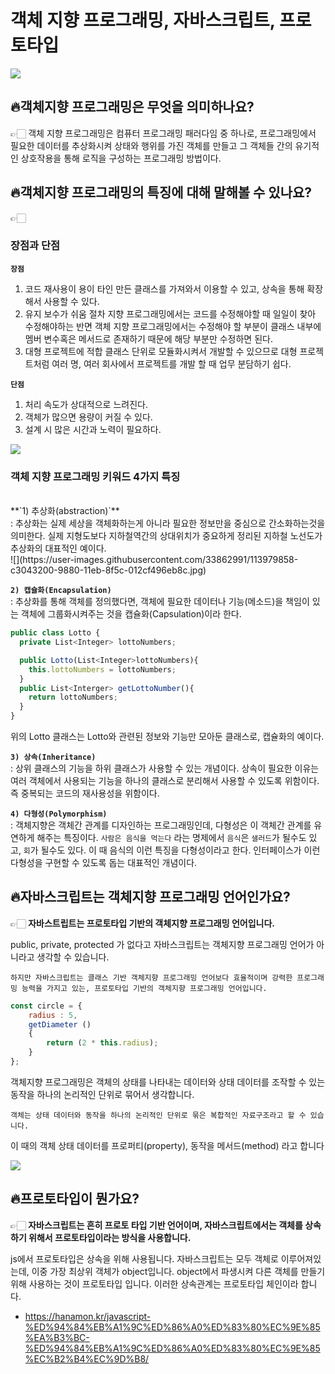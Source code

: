 # 객체 지향 프로그래밍, 자바스크립트, 프로토타입
![](https://i.ytimg.com/vi/dy9yQIx38u8/maxresdefault.jpg)
## 🔥객체지향 프로그래밍은 무엇을 의미하나요?
👉🏻 객체 지향 프로그래밍은 컴퓨터 프로그래밍 패러다임 중 하나로, 프로그래밍에서 필요한 데이터를 추상화시켜 상태와 행위를 가진 객체를 만들고 그 객체들 간의 유기적인 상호작용을 통해 로직을 구성하는 프로그래밍 방법이다.


## 🔥객체지향 프로그래밍의 특징에 대해 말해볼 수 있나요?
👉🏻
### 장점과 단점
**`장점`**
1) 코드 재사용이 용이
타인 만든 클래스를 가져와서 이용할 수 있고, 상속을 통해 확장해서 사용할 수 있다.
2) 유지 보수가 쉬움
절차 지향 프로그래밍에서는 코드를 수정해야할 때 일일이 찾아 수정해야하는 반면 객체 지향 프로그래밍에서는 수정해야 할 부분이 클래스 내부에 멤버 변수혹은 메서드로 존재하기 때문에 해당 부분만 수정하면 된다.
3) 대형 프로젝트에 적합
클래스 단위로 모듈화시켜서 개발할 수 있으므로 대형 프로젝트처럼 여러 명, 여러 회사에서 프로젝트를 개발 할 때 업무 분담하기 쉽다.

**`단점`**
1) 처리 속도가 상대적으로 느려진다.
2) 객체가 많으면 용량이 커질 수 있다.
3) 설계 시 많은 시간과 노력이 필요하다.


![](https://blog.kakaocdn.net/dn/WnG1X/btqzfGtTExD/V1NPnagTjsP83C8XRBYkZ0/img.jpg)
### 객체 지향 프로그래밍 키워드 4가지 특징
<br>
**`1) 추상화(abstraction)`**<br>
: 추상화는 실제 세상을 객체화하는게 아니라 필요한 정보만을 중심으로 간소화하는것을 의미한다. 
  실제 지형도보다 지하철역간의 상대위치가 중요하게 정리된 지하철 노선도가 추상화의 대표적인 예이다.<br>
![](https://user-images.githubusercontent.com/33862991/113979858-c3043200-9880-11eb-8f5c-012cf496eb8c.jpg) <br>

**`2) 캡슐화(Encapsulation)`**<br>
: 추상화를 통해 객체를 정의했다면, 객체에 필요한 데이터나 기능(메소드)을 책임이 있는 객체에 그룹화시켜주는 것을 캡슐화(Capsulation)이라 한다.<br>
```javascript
public class Lotto {
  private List<Integer> lottoNumbers;

  public Lotto(List<Integer>lottoNumbers){
    this.lottoNumbers = lottoNumbers;
  }
  public List<Interger> getLottoNumber(){
    return lottoNumbers;
  }
}
```
위의 Lotto 클래스는 Lotto와 관련된 정보와 기능만 모아둔 클래스로, 캡슐화의 예이다.<br>

**`3) 상속(Inheritance)`**<br>
: 상위 클래스의 기능을 하위 클래스가 사용할 수 있는 개념이다. 
상속이 필요한 이유는 여러 객체에서 사용되는 기능을 하나의 클래스로 분리해서 사용할 수 있도록 위함이다. 즉 중복되는 코드의 재사용성을 위함이다.<br>

**`4) 다형성(Polymorphism)`**<br>
: 객체지향은 객체간 관계를 디자인하는 프로그래밍인데, 다형성은 이 객체간 관계를 유연하게 해주는 특징이다.
`사람은 음식을 먹는다` 라는 명제에서 `음식`은 `샐러드`가 될수도 있고, `회`가 될수도 있다. 이 때 음식의 이런 특징을 다형성이라고 한다. 인터페이스가 이런 다형성을 구현할 수 있도록 돕는 대표적인 개념이다.<br>


## 🔥자바스크립트는 객체지향 프로그래밍 언어인가요?
👉🏻 **자바스트립트는 프로토타입 기반의 객체지향 프로그래밍 언어입니다.**

public, private, protected 가 없다고 자바스크립트는 객체지향 프로그래밍 언어가 아니라고 생각할 수 있습니다. 

`하지만 자바스크립트는 클래스 기반 객체지향 프로그래밍 언어보다 효율적이며 강력한 프로그래밍 능력을 가지고 있는, 프로토타입 기반의 객체지향 프로그래밍 언어입니다.`
```javascript
const circle = {
    radius : 5,
    getDiameter ()
    {
        return (2 * this.radius);
    }
};
```
객체지향 프로그래밍은 객체의 상태를 나타내는 데이터와 상태 데이터를 조작할 수 있는 동작을 하나의 논리적인 단위로 묶어서 생각합니다. 

`객체는 상태 데이터와 동작을 하나의 논리적인 단위로 묶은 복합적인 자료구조라고 할 수 있습니다.`

이 때의 객체 상태 데이터를 프로퍼티(property), 동작을 메서드(method) 라고 합니다


![](https://spoqa.github.io/images/2013-02-06/1.png)
## 🔥프로토타입이 뭔가요?
👉🏻 **자바스크립트는 흔히 프로토 타입 기반 언어이며, 
자바스크립트에서는 객체를 상속하기 위해서 프로토타입이라는 방식을 사용합니다.**

js에서 프로토타입은 상속을 위해 사용됩니다.
자바스크립트는 모두 객체로 이루어져있는데, 이중 가장 최상위 객체가 object입니다.
object에서 파생시켜 다른 객체를 만들기 위해 사용하는 것이 프로토타입 입니다.
이러한 상속관계는 프로토타입 체인이라 합니다.<br>

* https://hanamon.kr/javascript-%ED%94%84%EB%A1%9C%ED%86%A0%ED%83%80%EC%9E%85%EA%B3%BC-%ED%94%84%EB%A1%9C%ED%86%A0%ED%83%80%EC%9E%85%EC%B2%B4%EC%9D%B8/
